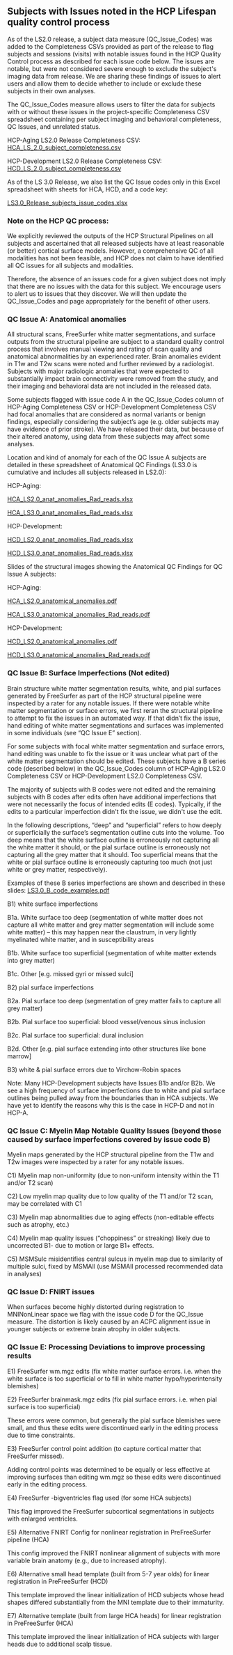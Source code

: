 ## Subjects with Issues noted in the HCP Lifespan quality control process

As of the LS2.0 release, a subject data measure (QC_Issue_Codes) was added to the Completeness CSVs provided as part of the release to flag subjects and sessions (visits) with notable issues found in the HCP Quality Control process as described for each issue code below.  The issues are notable, but were not considered severe enough to exclude the subject's imaging data from release. We are sharing these findings of issues to alert users and allow them to decide whether to include or exclude these subjects in their own analyses.  

The QC_Issue_Codes measure allows users to filter the data for subjects with or without these issues in the project-specific Completeness CSV spreadsheet containing per subject imaging and behavioral completeness, QC Issues, and unrelated status.

HCP-Aging LS2.0 Release Completeness CSV: 
[HCA_LS_2.0_subject_completeness.csv](https://github.com/jese11/HCP-wiki-public/files/13905886/HCA_LS_2.0_subject_completeness.csv)

HCP-Development LS2.0 Release Completeness CSV:
[HCD_LS_2.0_subject_completeness.csv](https://github.com/jese11/HCP-wiki-public/files/13905940/HCD_LS_2.0_subject_completeness.csv)

As of the LS 3.0 Release, we also list the QC Issue codes only in this Excel spreadsheet with sheets for HCA, HCD, and a code key:

[LS3.0_Release_subjects_issue_codes.xlsx](https://github.com/jese11/HCP-wiki-public/files/13905816/LS3.0_Release_subjects_issue_codes.xlsx)


### Note on the HCP QC process:

We explicitly reviewed the outputs of the HCP Structural Pipelines on all subjects and ascertained that all released subjects have at least reasonable (or better) cortical surface models. However, a comprehensive QC of all modalities has not been feasible, and HCP does not claim to have identified all QC issues for all subjects and modalities.  

Therefore, the absence of an issues code for a given subject does not imply that there are no issues with the data for this subject. We encourage users to alert us to issues that they discover.  We will then update the QC_Issue_Codes and page appropriately for the benefit of other users.

### QC Issue A: Anatomical anomalies

All structural scans, FreeSurfer white matter segmentations, and surface outputs from the structural pipeline are subject to a standard quality control process that involves manual viewing and rating of scan quality and anatomical abnormalities by an experienced rater. Brain anomalies evident in T1w and T2w scans were noted and further reviewed by a radiologist. Subjects with major radiologic anomalies that were expected to substantially impact brain connectivity were removed from the study, and their imaging and behavioral data are not included in the released data. 

Some subjects flagged with issue code A in the QC_Issue_Codes column of HCP-Aging Completeness CSV or HCP-Development Completeness CSV had focal anomalies that are considered as normal variants or benign findings, especially considering the subject’s age (e.g. older subjects may have evidence of prior stroke). We have released their data, but because of their altered anatomy, using data from these subjects may affect some analyses. 

Location and kind of anomaly for each of the QC Issue A subjects are detailed in these spreadsheet of Anatomical QC Findings (LS3.0 is cumulative and includes all subjects released in LS2.0):

HCP-Aging:

[HCA_LS2.0_anat_anomalies_Rad_reads.xlsx](https://github.com/jese11/HCP-wiki-public/files/13905986/HCA_LS2.0_anat_anomalies_Rad_reads.xlsx)

[HCA_LS3.0_anat_anomalies_Rad_reads.xlsx](https://github.com/jese11/HCP-wiki-public/files/13905991/HCA_LS3.0_anat_anomalies_Rad_reads.xlsx)


HCP-Development:

[HCD_LS2.0_anat_anomalies_Rad_reads.xlsx](https://github.com/jese11/HCP-wiki-public/files/13905998/HCD_LS2.0_anat_anomalies_Rad_reads.xlsx)

[HCD_LS3.0_anat_anomalies_Rad_reads.xlsx](https://github.com/jese11/HCP-wiki-public/files/13906005/HCD_LS3.0_anat_anomalies_Rad_reads.xlsx)


Slides of the structural images showing the Anatomical QC Findings for QC Issue A subjects: 

HCP-Aging:

[HCA_LS2.0_anatomical_anomalies.pdf](https://github.com/jese11/HCP-wiki-public/files/13906008/HCA_LS2.0_anatomical_anomalies.pdf)

[HCA_LS3.0_anatomical_anomalies_Rad_reads.pdf](https://github.com/jese11/HCP-wiki-public/files/13906013/HCA_LS3.0_anatomical_anomalies_Rad_reads.pdf)


HCP-Development:

[HCD_LS2.0_anatomical_anomalies.pdf](https://github.com/jese11/HCP-wiki-public/files/13906016/HCD_LS2.0_anatomical_anomalies.pdf)

[HCD_LS3.0_anatomical_anomalies_Rad_reads.pdf](https://github.com/jese11/HCP-wiki-public/files/13906023/HCD_LS3.0_anatomical_anomalies_Rad_reads.pdf)


### QC Issue B: Surface Imperfections (Not edited)

Brain structure white matter segmentation results, white, and pial surfaces generated by FreeSurfer as part of the HCP structural pipeline were inspected by a rater for any notable issues. If there were notable white matter segmentation or surface errors, we first reran the structural pipeline to attempt to fix the issues in an automated way. If that didn’t fix the issue, hand editing of white matter segmentations and surfaces was implemented in some individuals (see “QC Issue E” section).

For some subjects with focal white matter segmentation and surface errors, hand editing was unable to fix the issue or it was unclear what part of the white matter segmentation should be edited.  These subjects have a B series code (described below) in the QC_Issue_Codes column of HCP-Aging LS2.0 Completeness CSV or HCP-Development LS2.0 Completeness CSV.

The majority of subjects with B codes were not edited and the remaining subjects with B codes after edits often have additional imperfections that were not necessarily the focus of intended edits (E codes). Typically, if the edits to a particular imperfection didn't fix the issue, we didn't use the edit.

In the following descriptions, “deep” and “superficial” refers to how deeply or superficially the surface’s segmentation outline cuts into the volume. Too deep means that the white surface outline is erroneously not capturing all the white matter it should, or the pial surface outline is erroneously not capturing all the grey matter that it should. Too superficial means that the white or pial surface outline is erroneously capturing too much (not just white or grey matter, respectively).

Examples of these B series imperfections are shown and described in these slides:
[LS3.0_B_code_examples.pdf](https://github.com/jese11/HCP-wiki-public/files/13906087/LS3.0_B_code_examples.pdf)

B1) white surface imperfections

B1a. White surface too deep (segmentation of white matter does not capture all white matter and grey matter segmentation will include some white matter) – this may happen near the claustrum, in very lightly myelinated white matter, and in susceptibility areas

B1b. White surface too superficial (segmentation of white matter extends into grey matter)

B1c. Other [e.g. missed gyri or missed sulci]

B2) pial surface imperfections

B2a. Pial surface too deep (segmentation of grey matter fails to capture all grey matter)

B2b. Pial surface too superficial: blood vessel/venous sinus inclusion

B2c. Pial surface too superficial: dural inclusion

B2d. Other [e.g. pial surface extending into other structures like bone marrow] 

B3) white & pial surface errors due to Virchow-Robin spaces


Note: Many HCP-Development subjects have Issues B1b and/or B2b. We see a high frequency of surface imperfections due to white and pial surface outlines being pulled away from the boundaries than in HCA subjects. We have yet to identify the reasons why this is the case in HCP-D and not in HCP-A.


### QC Issue C: Myelin Map Notable Quality Issues (beyond those caused by surface imperfections covered by issue code B)

Myelin maps generated by the HCP structural pipeline from the T1w and T2w images were inspected by a rater for any notable issues. 

C1) Myelin map non-uniformity (due to non-uniform intensity within the T1 and/or T2 scan)

C2) Low myelin map quality due to low quality of the T1 and/or T2 scan, may be correlated with C1 

C3) Myelin map abnormalities due to aging effects (non-editable effects such as atrophy, etc.)

C4) Myelin map quality issues (“choppiness” or streaking) likely due to uncorrected B1- due to motion or large B1+ effects. 

C5) MSMSulc misidentifies central sulcus in myelin map due to similarity of multiple sulci, fixed by MSMAll (use MSMAll processed recommended data in analyses)

### QC Issue D: FNIRT issues 

When surfaces become highly distorted during registration to MNINonLinear space we flag with the issue code D for the QC_Issue measure. The distortion is likely caused by an ACPC alignment issue in younger subjects or extreme brain atrophy in older subjects. 


### QC Issue E: Processing Deviations to improve processing results

E1) FreeSurfer wm.mgz edits (fix white matter surface errors. i.e. when the white surface is too superficial or to fill in white matter hypo/hyperintensity blemishes) 

E2) FreeSurfer brainmask.mgz edits (fix pial surface errors. i.e. when pial surface is too superficial)  

These errors were common, but generally the pial surface blemishes were small, and thus these edits were discontinued early in the editing process due to time constraints.

E3) FreeSurfer control point addition (to capture cortical matter that FreeSurfer missed).  

Adding control points was determined to be equally or less effective at improving surfaces than editing wm.mgz so these edits were discontinued early in the editing process. 

E4) FreeSurfer -bigventricles flag used (for some HCA subjects)

This flag improved the FreeSurfer subcortical segmentations in subjects with enlarged ventricles.

E5) Alternative FNIRT Config for nonlinear registration in PreFreeSurfer pipeline (HCA)

This config improved the FNIRT nonlinear alignment of subjects with more variable brain anatomy (e.g., due to increased atrophy). 

E6) Alternative small head template (built from 5-7 year olds) for linear registration in PreFreeSurfer (HCD)

This template improved the linear initialization of HCD subjects whose head shapes differed substantially from the MNI template due to their immaturity.

E7) Alternative template (built from large HCA heads) for linear registration in PreFreeSurfer (HCA)

This template improved the linear initialization of HCA subjects with larger heads due to additional scalp tissue.
